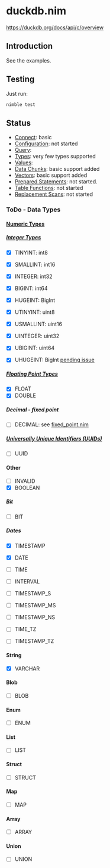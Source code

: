 # duckdb.nim
https://duckdb.org/docs/api/c/overview


## Introduction
See the examples.

## Testing
Just run:
```sh
nimble test
```

## Status
- [Connect](https://duckdb.org/docs/api/c/connect): basic
- [Configuration](https://duckdb.org/docs/api/c/config): not started
- [Query](https://duckdb.org/docs/api/c/query): 
- [Types](https://duckdb.org/docs/api/c/types): very few types supported
- [Values](https://duckdb.org/docs/api/c/value): 
- [Data Chunks](https://duckdb.org/docs/api/c/data_chunk): basic support added
- [Vectors](https://duckdb.org/docs/api/c/vector): basic support added
- [Prepared Statements](https://duckdb.org/docs/api/c/prepared): not started. 
- [Table Functions](https://duckdb.org/docs/api/c/table_functions): not started
- [Replacement Scans](https://duckdb.org/docs/api/c/replacement_scans): not started


### ToDo - Data Types
#### [Numeric Types](https://duckdb.org/docs/sql/data_types/numeric.html)
##### [Integer Types](https://duckdb.org/docs/sql/data_types/numeric.html#integer-types)
- [X] TINYINT: int8
- [X] SMALLINT: int16
- [X] INTEGER: int32
- [X] BIGINT: int64
- [X] HUGEINT: BigInt

- [X] UTINYINT: uint8
- [X] USMALLINT: uint16
- [X] UINTEGER: uint32
- [X] UBIGINT: uint64
- [X] UHUGEINT: BigInt [pending issue](https://github.com/duckdb/duckdb/issues/15012)

##### [Floating Point Types](https://duckdb.org/docs/sql/data_types/numeric.html#floating-point-types)
- [X] FLOAT
- [X] DOUBLE

##### Decimal - fixed point
- [ ] DECIMAL: see [fixed_point.nim](https://gist.github.com/planetis-m/c13529cac44b4a9de3f073de502315ee)

##### [Universally Unique Identifiers (UUIDs)](https://duckdb.org/docs/sql/data_types/numeric.html#universally-unique-identifiers-uuids)
- [ ] UUID


#### Other
- [ ] INVALID
- [X] BOOLEAN

##### Bit
- [ ] BIT

##### Dates
- [X] TIMESTAMP
- [X] DATE
- [ ] TIME
- [ ] INTERVAL

- [ ] TIMESTAMP_S
- [ ] TIMESTAMP_MS
- [ ] TIMESTAMP_NS

- [ ] TIME_TZ
- [ ] TIMESTAMP_TZ

#### String
- [X] VARCHAR


#### Blob
- [ ] BLOB


#### Enum
- [ ] ENUM

#### List
- [ ] LIST

#### Struct
- [ ] STRUCT

#### Map
- [ ] MAP

#### Array
- [ ] ARRAY

#### Union
- [ ] UNION


